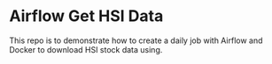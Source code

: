 # Airflow Get HSI Data
This repo is to demonstrate how to create a daily job with Airflow and Docker to download HSI stock data using.
